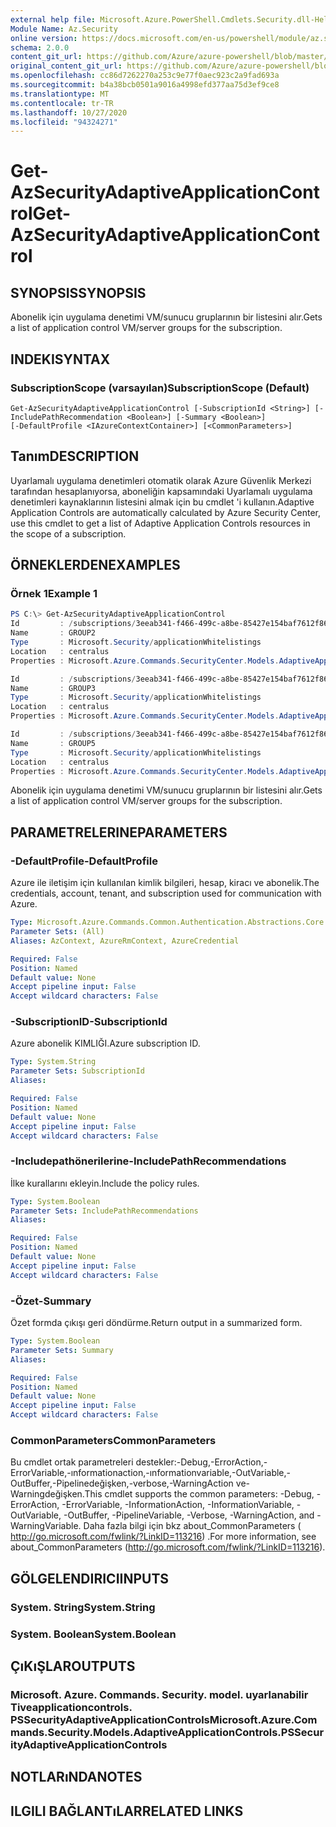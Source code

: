```yaml
---
external help file: Microsoft.Azure.PowerShell.Cmdlets.Security.dll-Help.xml
Module Name: Az.Security
online version: https://docs.microsoft.com/en-us/powershell/module/az.security/Get-AzSecurityAdaptiveApplicationControl
schema: 2.0.0
content_git_url: https://github.com/Azure/azure-powershell/blob/master/src/Security/Security/help/Get-AzSecurityAdaptiveApplicationControl.md
original_content_git_url: https://github.com/Azure/azure-powershell/blob/master/src/Security/Security/help/Get-AzSecurityAdaptiveApplicationControl.md
ms.openlocfilehash: cc86d7262270a253c9e77f0aec923c2a9fad693a
ms.sourcegitcommit: b4a38bcb0501a9016a4998efd377aa75d3ef9ce8
ms.translationtype: MT
ms.contentlocale: tr-TR
ms.lasthandoff: 10/27/2020
ms.locfileid: "94324271"
---
```

# <span data-ttu-id="9818f-101">Get-AzSecurityAdaptiveApplicationControl</span><span class="sxs-lookup"><span data-stu-id="9818f-101">Get-AzSecurityAdaptiveApplicationControl</span></span>

## <span data-ttu-id="9818f-102">SYNOPSIS</span><span class="sxs-lookup"><span data-stu-id="9818f-102">SYNOPSIS</span></span>
<span data-ttu-id="9818f-103">Abonelik için uygulama denetimi VM/sunucu gruplarının bir listesini alır.</span><span class="sxs-lookup"><span data-stu-id="9818f-103">Gets a list of application control VM/server groups for the subscription.</span></span>

## <span data-ttu-id="9818f-104">INDEKI</span><span class="sxs-lookup"><span data-stu-id="9818f-104">SYNTAX</span></span>

### <span data-ttu-id="9818f-105">SubscriptionScope (varsayılan)</span><span class="sxs-lookup"><span data-stu-id="9818f-105">SubscriptionScope (Default)</span></span>
```
Get-AzSecurityAdaptiveApplicationControl [-SubscriptionId <String>] [-IncludePathRecommendation <Boolean>] [-Summary <Boolean>] 
[-DefaultProfile <IAzureContextContainer>] [<CommonParameters>]
```

## <span data-ttu-id="9818f-106">Tanım</span><span class="sxs-lookup"><span data-stu-id="9818f-106">DESCRIPTION</span></span>
<span data-ttu-id="9818f-107">Uyarlamalı uygulama denetimleri otomatik olarak Azure Güvenlik Merkezi tarafından hesaplanıyorsa, aboneliğin kapsamındaki Uyarlamalı uygulama denetimleri kaynaklarının listesini almak için bu cmdlet 'i kullanın.</span><span class="sxs-lookup"><span data-stu-id="9818f-107">Adaptive Application Controls are automatically calculated by Azure Security Center, use this cmdlet to get a list of Adaptive Application Controls resources in the scope of a subscription.</span></span>

## <span data-ttu-id="9818f-108">ÖRNEKLERDEN</span><span class="sxs-lookup"><span data-stu-id="9818f-108">EXAMPLES</span></span>

### <span data-ttu-id="9818f-109">Örnek 1</span><span class="sxs-lookup"><span data-stu-id="9818f-109">Example 1</span></span>
```powershell
PS C:\> Get-AzSecurityAdaptiveApplicationControl
Id         : /subscriptions/3eeab341-f466-499c-a8be-85427e154baf7612f869/providers/Microsoft.Security/locations/centralus/applicationWhitelistings/GROUP2
Name       : GROUP2
Type       : Microsoft.Security/applicationWhitelistings
Location   : centralus
Properties : Microsoft.Azure.Commands.SecurityCenter.Models.AdaptiveApplicationControls.PSSecurityAdaptiveApplicationControlsProperties

Id         : /subscriptions/3eeab341-f466-499c-a8be-85427e154baf7612f869/providers/Microsoft.Security/locations/centralus/applicationWhitelistings/GROUP3
Name       : GROUP3
Type       : Microsoft.Security/applicationWhitelistings
Location   : centralus
Properties : Microsoft.Azure.Commands.SecurityCenter.Models.AdaptiveApplicationControls.PSSecurityAdaptiveApplicationControlsProperties

Id         : /subscriptions/3eeab341-f466-499c-a8be-85427e154baf7612f869/providers/Microsoft.Security/locations/centralus/applicationWhitelistings/GROUP4
Name       : GROUP5
Type       : Microsoft.Security/applicationWhitelistings
Location   : centralus
Properties : Microsoft.Azure.Commands.SecurityCenter.Models.AdaptiveApplicationControls.PSSecurityAdaptiveApplicationControlsProperties

```
<span data-ttu-id="9818f-110">Abonelik için uygulama denetimi VM/sunucu gruplarının bir listesini alır.</span><span class="sxs-lookup"><span data-stu-id="9818f-110">Gets a list of application control VM/server groups for the subscription.</span></span>

## <span data-ttu-id="9818f-111">PARAMETRELERINE</span><span class="sxs-lookup"><span data-stu-id="9818f-111">PARAMETERS</span></span>

### <span data-ttu-id="9818f-112">-DefaultProfile</span><span class="sxs-lookup"><span data-stu-id="9818f-112">-DefaultProfile</span></span>
<span data-ttu-id="9818f-113">Azure ile iletişim için kullanılan kimlik bilgileri, hesap, kiracı ve abonelik.</span><span class="sxs-lookup"><span data-stu-id="9818f-113">The credentials, account, tenant, and subscription used for communication with Azure.</span></span>

```yaml
Type: Microsoft.Azure.Commands.Common.Authentication.Abstractions.Core.IAzureContextContainer
Parameter Sets: (All)
Aliases: AzContext, AzureRmContext, AzureCredential

Required: False
Position: Named
Default value: None
Accept pipeline input: False
Accept wildcard characters: False
```

### <span data-ttu-id="9818f-114">-SubscriptionID</span><span class="sxs-lookup"><span data-stu-id="9818f-114">-SubscriptionId</span></span>
<span data-ttu-id="9818f-115">Azure abonelik KIMLIĞI.</span><span class="sxs-lookup"><span data-stu-id="9818f-115">Azure subscription ID.</span></span>

```yaml
Type: System.String
Parameter Sets: SubscriptionId
Aliases:

Required: False
Position: Named
Default value: None
Accept pipeline input: False
Accept wildcard characters: False
```

### <span data-ttu-id="9818f-116">-Includepathönerilerine</span><span class="sxs-lookup"><span data-stu-id="9818f-116">-IncludePathRecommendations</span></span>
<span data-ttu-id="9818f-117">İlke kurallarını ekleyin.</span><span class="sxs-lookup"><span data-stu-id="9818f-117">Include the policy rules.</span></span>

```yaml
Type: System.Boolean
Parameter Sets: IncludePathRecommendations
Aliases:

Required: False
Position: Named
Default value: None
Accept pipeline input: False
Accept wildcard characters: False
```

### <span data-ttu-id="9818f-118">-Özet</span><span class="sxs-lookup"><span data-stu-id="9818f-118">-Summary</span></span>
<span data-ttu-id="9818f-119">Özet formda çıkışı geri döndürme.</span><span class="sxs-lookup"><span data-stu-id="9818f-119">Return output in a summarized form.</span></span>

```yaml
Type: System.Boolean
Parameter Sets: Summary
Aliases:

Required: False
Position: Named
Default value: None
Accept pipeline input: False
Accept wildcard characters: False
```

### <span data-ttu-id="9818f-120">CommonParameters</span><span class="sxs-lookup"><span data-stu-id="9818f-120">CommonParameters</span></span>
<span data-ttu-id="9818f-121">Bu cmdlet ortak parametreleri destekler:-Debug,-ErrorAction,-ErrorVariable,-ınformationaction,-ınformationvariable,-OutVariable,-OutBuffer,-Pipelinedeğişken,-verbose,-WarningAction ve-Warningdeğişken.</span><span class="sxs-lookup"><span data-stu-id="9818f-121">This cmdlet supports the common parameters: -Debug, -ErrorAction, -ErrorVariable, -InformationAction, -InformationVariable, -OutVariable, -OutBuffer, -PipelineVariable, -Verbose, -WarningAction, and -WarningVariable.</span></span> <span data-ttu-id="9818f-122">Daha fazla bilgi için bkz about_CommonParameters ( http://go.microsoft.com/fwlink/?LinkID=113216) .</span><span class="sxs-lookup"><span data-stu-id="9818f-122">For more information, see about_CommonParameters (http://go.microsoft.com/fwlink/?LinkID=113216).</span></span>

## <span data-ttu-id="9818f-123">GÖLGELENDIRICI</span><span class="sxs-lookup"><span data-stu-id="9818f-123">INPUTS</span></span>

### <span data-ttu-id="9818f-124">System. String</span><span class="sxs-lookup"><span data-stu-id="9818f-124">System.String</span></span>

### <span data-ttu-id="9818f-125">System. Boolean</span><span class="sxs-lookup"><span data-stu-id="9818f-125">System.Boolean</span></span>

## <span data-ttu-id="9818f-126">ÇıKıŞLAR</span><span class="sxs-lookup"><span data-stu-id="9818f-126">OUTPUTS</span></span>

### <span data-ttu-id="9818f-127">Microsoft. Azure. Commands. Security. model. uyarlanabilir Tiveapplicationcontrols. PSSecurityAdaptiveApplicationControls</span><span class="sxs-lookup"><span data-stu-id="9818f-127">Microsoft.Azure.Commands.Security.Models.AdaptiveApplicationControls.PSSecurityAdaptiveApplicationControls</span></span>

## <span data-ttu-id="9818f-128">NOTLARıNDA</span><span class="sxs-lookup"><span data-stu-id="9818f-128">NOTES</span></span>

## <span data-ttu-id="9818f-129">ILGILI BAĞLANTıLAR</span><span class="sxs-lookup"><span data-stu-id="9818f-129">RELATED LINKS</span></span>
